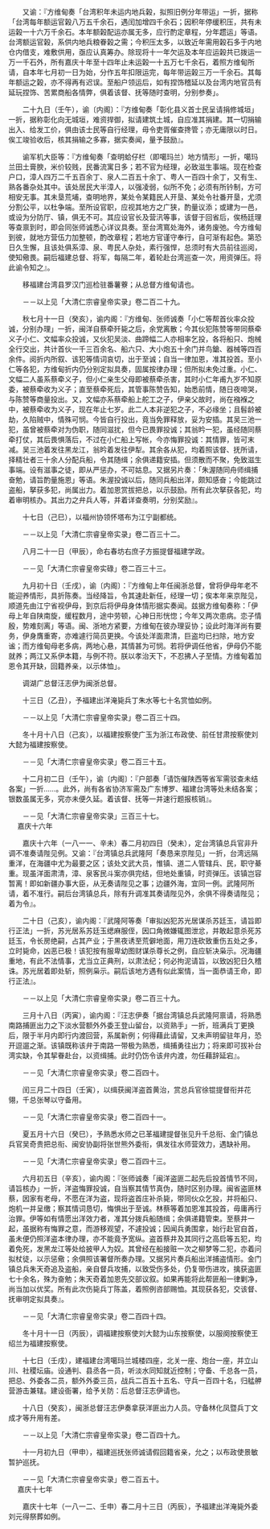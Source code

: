 <!-- { "loadSidebar": true } -->
　　又谕：『方维甸奏「台湾积年未运内地兵榖，拟照旧例分年带运」一折，据称「台湾每年额运官榖八万五千余石，遇闰加增四千余石；因积年停缓积压，共有未运榖一十六万千余石。本年额榖配运亦属无多，应行酌定章程，分年趱运」等语。台湾额运官榖，系供内地兵粮眷榖之需；今积压太多，以致近年需用榖石多于内地仓内借支，难敷供用，亟应认真筹办。除现将十一年欠运及本年应运榖共已拨运一万一千石外，所有嘉庆十年至十四年止未运榖一十五万七千余石，着照方维甸所请，自本年七月初一日为始，分作五年扣限运完，每年带运榖三万一千余石。其每年额运之榖，亦不得再有迟误。至船户领运后，如有捏饰稽延以及台湾内地官员有延玩捏饰、苦累商船各情弊，俱着该督、抚等随时查明，分别参奏」。

　　二十九日（壬午），谕〔内阁〕：『方维甸奏「彰化县义首士民呈请捐修城垣」一折，据称彰化向无城垣，难资捍御，拟请建筑土城，自应准其捐建。其一切捐输出入、给发工价，俱由该士民等自行经理，毋令吏胥催查搀管；亦无庸限以时日。俟工竣验收后，核其捐输之多寡，据实奏闻，量予鼓励』。

　　谕军机大臣等：『方维甸奏「查明蛤仔栏（即噶玛兰）地方情形」一折，噶玛兰田土膏腴，米价较贱，民番流寓日多；若不官为经理，必致滋生事端。现在检查户口，漳人四万二千五百余丁、泉人二百五十余丁、粤人一百四十余丁，又有生、熟各番杂处其中。该处居民大半漳人，以强凌弱，似所不免；必须有所钤制，方可相安无事。其未垦荒埔，查明地界，某处令某籍民人开垦、某处令社番开垦，尤须分割公平，以杜争端。至所设官职，应视其地方之广狭，酌量议添；或建为一邑，或设为分防厅、镇，俱无不可。其应设官长及营汛等事，该督于回省后，俟杨廷理等查禀到时，即会同张师诚悉心详议具奏。至台湾窵处海外，诸务废弛。今方维甸到彼，就地方营伍力加整顿，酌改章程；若地方官谨守奉行，自可渐有起色。第恐日久生懈，且该处俱系漳、泉、粤民人杂处，素行强悍，总须时有大员前往巡阅，使知儆畏。嗣后福建总督、将军，每隔二年，着轮赴台湾巡查一次，用资弹压。将此谕令知之』。

　　移福建台湾县罗汉门巡检驻番薯藔；从总督方维甸请也。

　　－－以上见「大清仁宗睿皇帝实录」卷二百二十九。

　　秋七月十一日（癸亥），谕内阁：『方维甸、张师诚奏「小仁等帮首伙率众投诚，分别办理」一折，闽洋自蔡牵歼毙之后，余党离散；今其伙犯陈赞等带同蔡牵义子小仁、文幅率众投诚，又伙犯吴淡、曲蹄幅二人亦相率乞投，各将船只、炮械全行交出，共计首伙一千三百余名、船六只、大小炮五十余门并鸟鎗、器械等四百余件。阅折内所叙、该犯等情词哀切，出于至诚；自当一律加恩，准其投首。至小仁等各犯，方维甸折内仍分别定拟具奏，固属按律办理；但所拟未免过重。小仁、文幅二人虽系蔡牵义子，但小仁亲生父母即被蔡牵杀害，其时小仁年甫九岁不知原委，被蔡牵收为义子；直至蔡牵死后，其管事陈赞告知，始悉前情，随日夜啼哭，与陈赞等商量投出。又，文幅亦系蔡牵船上舵工之子，伊亲父故时，尚在襁褓之中，被蔡牵收为义子，现在年止七岁。此二人本非逆犯之子，不必缘坐；且髫龄被劫，久陷贼中，情殊可悯。今皆自行投出，竟当免罪释放，妥为安插。其吴三池一犯，虽曾被蔡牵对为伪职，随同滋扰，但今已畏罪投诚；其翁昑一犯，虽经随同蔡牵打仗，其后畏惧落后，不过在小仁船上写帐，今亦悔罪投诚：其情罪，皆可末减。吴三池着发往黑龙江，翁昑着发往伊犁。其余各从犯，均着照该督、抚所请，择精壮者三十余人分配兵船，令其随缉；余俱递籍安插。但须散而不聚，免致滋生事端。设有滋事之徒，即从严惩办，不可姑息。又据另片奏：「朱渥随同舟师缉捕奋勉，请旨酌量施恩」等语。朱渥投诚以后，随同兵船出洋，颇知感奋；今能跳过盗船，拏获多犯，尚属出力。着加恩赏拔把总，以示鼓励。所有此次拏获各犯，均着审明核办。其出力之弁兵人等，并着详查奏明，分别奖励』。

　　十七日（己巳），以福州协领怀塔布为江宁副都统。

　　－－以上见「大清仁宗睿皇帝实录」卷二百三十二。

　　八月二十一日（甲辰），命右春坊右庶子方振提督福建学政。

　　－－见「大清仁宗睿皇帝实碌」卷二百三十三。

　　九月初十日（壬戌），谕〔内阁〕：『方维甸上年任闽浙总督，曾将伊母年老不能迎养情形，具折陈奏。当经降旨，令其速赴新任，经理一切；俟本年来京陛见，顺道先由江宁省视伊母，到京后将伊母身体情形据实奏闻。兹据方维甸奏称：「伊母上年自陕南旋，缓程数月，途中劳顿，心神日形恍惚；今年又两次患病。恋子情殷，势难刻离」等语。闽、浙地方紧要，方维甸在彼办理妥协；设此时海洋尚有要务，伊身膺重寄，亦难遽行简员更换。今该处洋面肃清，巨盗均已扫除，地方安谧；而方维甸母老多病，两地心悬，其情甚为可悯。若将伊调任他省，伊母仍不能就养；两江又系伊本籍，与例不符。朕以孝治天下，不忍拂人子至情。方维甸着加恩令其开缺，回籍养亲，以示体恤」。

　　调湖广总督汪志伊为闽浙总督。

　　十三日（乙丑），予福建出洋淹毙兵丁朱水等七十名赏恤如例。

　　－－以上见「大清仁宗睿皇帝实录」卷二百三十四。

　　冬十月十八日（己亥），以福建按察使广玉为浙江布政使、前任甘肃按察使刘大懿为福建按察使。

　　－－见「大清仁宗睿皇帝实录」卷二百三十五。

　　十二月初二日（壬午），谕〔内阁〕：『户部奏「请饬催陕西等省军需驳查未结各案」一折……。此外，尚有各省协济军需及广东博罗、福建台湾等处未结各案；银数虽属无多，究亦未便久延。着该督、抚等一并速行题报核销』。

　　－－见「大清仁宗睿皇帝实录」三百三十七。  
　 
嘉庆十六年

　　嘉庆十六年（一八一一、辛未）春二月初四日（癸未），定台湾镇总兵官非升调不准奏请陛见例。又谕：『台湾镇总兵武隆阿「奏恳来京陛见」一折，台湾远隔重洋，在海疆中尤为最要之区；该处文武大员，惟镇、道二人管辖兵、民，职守綦重。现虽洋面肃清，漳、泉客民斗案亦俱完结，但地处重镇，时资弹压。该镇岂容暂离！即如新疆办事大臣，从无奏请陛见之事；边疆外海，宜同一例。武隆阿所请，着不准行。嗣后台湾镇总兵，除有升调准其奏请陛见外，余俱不得奏请陛见；着为令』。

　　二十日（己亥），谕内阁：『武隆阿等奏「审拟凶犯苏光居谋杀苏廷玉，请旨即行正法」一折，苏光居系苏廷玉缌麻服侄，因口角微嫌辄图泄忿，并敢起意杀死苏廷玉，令长房绝嗣，占其产业；于黑夜诱至荒僻地面，用刀连砍致重伤五处之多，立时毙命，凶恶已极！该犯按有服卑幼图财谋杀尊长之例，自应斩决枭示。况海疆重地，有此不法情事，尤当立正典刑，以肃法纪；何必拘泥请旨，以致凶犯日久稽诛。苏光居着即处斩，照例枭示。嗣后该地方遇有似此案情，当一面恭请王命，即行正法』。

　　－－以上见「大清仁宗睿皇帝实录」卷二百三十九。

　　三月十八日（丙寅），谕内阁：『汪志伊奏「据台湾镇总兵武隆阿禀请，将熟悉南路捕匪出力之下淡水营额外外委王登山留台，以资熟手」一折，班满兵丁更换后，限于半月内即行内渡回营，系属新例；何得藉此请留，又未声明留驻年月，恐开逗遛之渐。该镇既称该弁于南路一带极为熟悉，缉捕勇往出力；将来即可拔补台湾实缺，令其挈眷赴台，以资缉捕。此时仍饬令该弁内渡，勿任藉辞延宕』。

　　－－见「大清仁宗睿皇帝实录」卷二百四十。

　　闰三月二十四日（壬寅），以缉获闽洋盗首黄治，赏总兵官徐锟提督衔并花翎，千总张琴以守备用。

　　－－见「大清仁宗睿皇帝实录」卷二百四十一。

　　夏五月十六日（癸巳），予熟悉水师之已革福建提督张见升千总衔、金门镇总兵官吴奇贵把总衔、闽安协副将张世熊外委衔，俱发往水师营效力，遇缺补用。

　　－－见「大清仁宗睿皇帝实录」卷二百四十三。

　　六月初五日（辛亥），谕内阁：『张师诚奏「闽洋盗匪二起先后投首情节不同，请旨核办」一折，洋盗悔罪投诚，自当察其情节真伪，随时区别办理。闽省盗匪林蔡，因家有老母，不愿在洋为盗，现将盗首庄补杀毙，带同伙众乞投，并将船只、炮机一并呈缴；察其情词恳切，悔惧出于至诚。林蔡等着加恩准其投首，毋庸再行治罪。伊等如有情愿出洋效力者，准其分拨兵船随缉；余俱递籍管束。至蔡井一起，虽据称有悔罪之意，而游移观望，不遽投诚；因闻兵勇围拿，始行赴官自首，虽未便仍照洋盗本律办理，亦不能竟予宽纵。盗首蔡井及其同行之高启等五犯，均着免死，发黑龙江等处给披甲人为奴。其曾经在船接赃一次之柳梦等二犯，亦着问拟杖徒，以示惩儆；余俱照该署督所奏办理。又据另片奏兵船出洋捕盗情形。金门镇总兵朱天奇追及盗船，亲自督兵攻捕，以致受伤多处，仍复带伤进攻，擒获盗匪七十余名，殊为奋勉；朱天奇着加恩先交部议叙。如果再能将此帮匪船一律剿净，尚当加以优奖。所有此次伤毙兵丁陈盖，着照例咨部赐恤。其现获各犯，交该督、抚审明定拟具奏』。

　　－－见「大清仁宗睿皇帝实录」卷二百四十四。

　　冬十月十一日（丙辰），调福建按察使刘大懿为山东按察使，以服阕按察使王绍兰为福建按察使。

　　十七日（壬戌），建福建台湾噶玛兰城楼四座，北关一座、炮台一座，并立山川、社稷坛庙。设通判、县丞各一员，听淡水同知就近控制；守备、千总各一员，把总、外委各二员，额外外委三员，战兵二百五十五名、守兵一百四十名，归艋舺营游击兼辖。建设衙署，给予关防：后总督汪志伊请也。

　　十八日（癸亥），闽浙总督汪志伊奏拿获洋匪出力人员。守备林化凤暨兵丁文成才等升用有差。

　　－－以上见「大清仁宗睿皇帝实录」卷二百四十九。

　　十一月初九日（甲申），福建巡抚张师诚请假回籍省亲，允之；以布政使景敏暂护巡抚。

　　－－见「大清仁宗睿皇帝实录」卷二百五十。  
　 
嘉庆十七年

　　嘉庆十七年（一八一二、壬申）春二月十三日（丙辰），予福建出洋淹毙外委刘元得祭葬如例。

